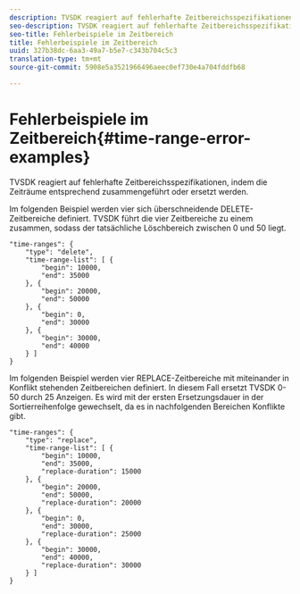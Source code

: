 ```yaml
---
description: TVSDK reagiert auf fehlerhafte Zeitbereichsspezifikationen, indem die Zeiträume entsprechend zusammengeführt oder ersetzt werden.
seo-description: TVSDK reagiert auf fehlerhafte Zeitbereichsspezifikationen, indem die Zeiträume entsprechend zusammengeführt oder ersetzt werden.
seo-title: Fehlerbeispiele im Zeitbereich
title: Fehlerbeispiele im Zeitbereich
uuid: 327b38dc-6aa3-49a7-b5e7-c343b704c5c3
translation-type: tm+mt
source-git-commit: 5908e5a3521966496aeec0ef730e4a704fddfb68

---
```



# Fehlerbeispiele im Zeitbereich{#time-range-error-examples}

TVSDK reagiert auf fehlerhafte Zeitbereichsspezifikationen, indem die Zeiträume entsprechend zusammengeführt oder ersetzt werden.

Im folgenden Beispiel werden vier sich überschneidende DELETE-Zeitbereiche definiert. TVSDK führt die vier Zeitbereiche zu einem zusammen, sodass der tatsächliche Löschbereich zwischen 0 und 50 liegt.

```
"time-ranges": {
    "type": "delete",
    "time-range-list": [ {
        "begin": 10000,
        "end": 35000
    }, {
        "begin": 20000,
        "end": 50000
    }, {
        "begin": 0,
        "end": 30000
    }, {
        "begin": 30000,
        "end": 40000
    } ]
}
```

Im folgenden Beispiel werden vier REPLACE-Zeitbereiche mit miteinander in Konflikt stehenden Zeitbereichen definiert. In diesem Fall ersetzt TVSDK 0-50 durch 25 Anzeigen. Es wird mit der ersten Ersetzungsdauer in der Sortierreihenfolge gewechselt, da es in nachfolgenden Bereichen Konflikte gibt.

```
"time-ranges": {
    "type": "replace",
    "time-range-list": [ {
        "begin": 10000,
        "end": 35000,
        "replace-duration": 15000
    }, {
        "begin": 20000,
        "end": 50000,
        "replace-duration": 20000
    }, {
        "begin": 0,
        "end": 30000,
        "replace-duration": 25000
    }, {
        "begin": 30000,
        "end": 40000,
        "replace-duration": 30000
    } ]
}
```

